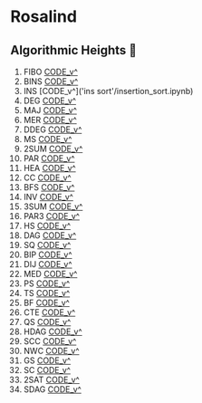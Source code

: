 # Rosalind

## Algorithmic Heights :wrench:

  1. FIBO  [CODE_v^](fibonacci/fibonaccinumbers.ipynb)
  2. BINS  [CODE_v^](binary_search/binarysearch.ipynb)
  3. INS   [CODE_v^]('ins sort'/insertion_sort.ipynb)
  4. DEG   [CODE_v^](degree/degree2.ipynb)
  5. MAJ   [CODE_v^](majority_element/maj.ipynb)
  6. MER   [CODE_v^](merge_sort/merge_s.ipynb)
  7. DDEG  [CODE_v^](doubled/doubld.ipynb)
  8. MS    [CODE_v^](ms/ms.ipynb)
  9. 2SUM  [CODE_v^](2sum/2sum.ipynb)
  10. PAR  [CODE_v^](partial_sort/port_sort.ipynb)
  11. HEA  [CODE_v^](bheap/bheap.ipynb)
  12. CC   [CODE_v^](fibonacci/fibonaccinumbers.ipynb)
  13. BFS  [CODE_v^](bfs/BFS.ipynb)
  14. INV  [CODE_v^](inversions/inv.ipynb)
  15. 3SUM [CODE_v^](3sum/3sum2.ipynb)
  16. PAR3 [CODE_v^](partition/part2.ipynb)
  17. HS   [CODE_v^](heap_sort/h_sort.ipynb)
  18. DAG  [CODE_v^](dag/dag4.ipynb)
  19. SQ   [CODE_v^](sqrgraph/sqrgraph.ipynb)
  20. BIP  [CODE_v^](bip/bip2.ipynb)
  21. DIJ  [CODE_v^](dij/dij6.ipynb)
  22. MED  [CODE_v^](med/med.ipynb)
  23. PS   [CODE_v^](partial_sort/port_sort.ipynb)
  24. TS   [CODE_v^](ts/ts.ipynb)
  25. BF   [CODE_v^](bf/bf.ipynb)
  26. CTE  [CODE_v^](cte/cte4.ipynb)
  27. QS   [CODE_v^](qs/qs.ipynb)
  28. HDAG [CODE_v^](ham/ham3.ipynb)
  29. SCC  [CODE_v^](scc/scc.ipynb)
  30. NWC  [CODE_v^](nwc/nwc2.ipynb)
  31. GS   [CODE_v^](gsink/gsink.ipynb)
  32. SC   [CODE_v^](sc/sc5.ipynb)
  33. 2SAT [CODE_v^](2sat/21sat3.ipynb)
  34. SDAG [CODE_v^](sdag/sdag2.ipynb)
